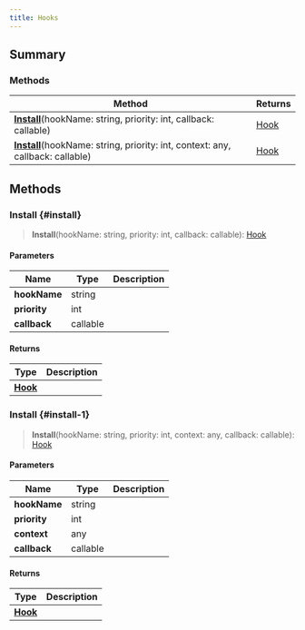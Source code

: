 ```yaml
---
title: Hooks
---
```


## Summary

### Methods

| Method | Returns |
| ------ | ------- |
| **[Install](#install)**(hookName: string, priority: int, callback: callable) | [Hook](/vext/ref/shared/type/hook) |
| **[Install](#install-1)**(hookName: string, priority: int, context: any, callback: callable) | [Hook](/vext/ref/shared/type/hook) |

## Methods

### Install {#install}

> **Install**(hookName: string, priority: int, callback: callable): [Hook](/vext/ref/shared/type/hook)

#### Parameters

| Name | Type | Description |
| ---- | ---- | ----------- |
| **hookName** | string |  |
| **priority** | int |  |
| **callback** | callable |  |

#### Returns

| Type | Description |
| ---- | ----------- |
| **[Hook](/vext/ref/shared/type/hook)** |  |

### Install {#install-1}

> **Install**(hookName: string, priority: int, context: any, callback: callable): [Hook](/vext/ref/shared/type/hook)

#### Parameters

| Name | Type | Description |
| ---- | ---- | ----------- |
| **hookName** | string |  |
| **priority** | int |  |
| **context** | any |  |
| **callback** | callable |  |

#### Returns

| Type | Description |
| ---- | ----------- |
| **[Hook](/vext/ref/shared/type/hook)** |  |

